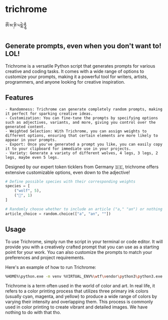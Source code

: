 # trichrome
ཨོཾ་མ་ཎི་པདྨེ་ཧཱུྃ

<HIPSTER VERCEL LOGO MASK>

## Generate prompts, even when you don't want to! LOL!

Trichrome is a versatile Python script that generates prompts for various creative and coding tasks. It comes with a wide range of options to customize your prompts, making it a powerful tool for writers, artists, programmers, and anyone looking for creative inspiration.

## Features
    - Randomness: Trichrome can generate completely random prompts, making it perfect for sparking creative ideas.
    - Customization: You can fine-tune the prompts by specifying options such as adjectives, variants, and more, giving you control over the generated content.
    - Weighted Selection: With Trichrome, you can assign weights to different options, ensuring that certain elements are more likely to appear in your prompts.
    - Export: Once you've generated a prompt you like, you can easily copy it to your clipboard for immediate use in your projects.
    - Variety: Generate a variety of different wolves, 4 legs, 3 legs, 2 legs, maybe even 5 legs.

Designed by our expert token ticklers from Germany 🇩🇪, trichrome offers extensive customizable options, even down to the adjective!

```python
# Define possible species with their corresponding weights
species = [
    ("wolf", 5),
    ("🐺", 1)
]

# Randomly choose whether to include an article ("a," "an") or nothing
article_choice = random.choice(["a", "an", ""])
```

## Usage

To use Trichrome, simply run the script in your terminal or code editor. It will provide you with a creatively crafted prompt that you can use as a starting point for your work. You can also customize the prompts to match your preferences and project requirements.

Here's an example of how to run Trichrome:
```bash
%HOME%\python.exe -m venv %VIRTUAL_ENV%\wtf\vendor\python3\python3.exe art.py
```

Trichrome is a term often used in the world of color and art. In real life, it refers to a color printing process that utilizes three primary ink colors (usually cyan, magenta, and yellow) to produce a wide range of colors by varying their intensity and overlapping them. This process is commonly used in color printing to create vibrant and detailed images. We have nothing to do with that tho.
